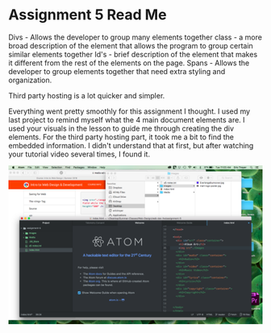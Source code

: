 # Assignment 5 Read Me
Divs - Allows the developer to group many elements together
class - a more broad description of the element that allows the program to group certain similar elements together
Id's - brief description of the element that makes it different from the rest of the elements on the page.
Spans - Allows the developer to group elements together that need extra styling and organization.

Third party hosting is a lot quicker and simpler.

Everything went pretty smoothly for this assignment I thought. I used my last project to remind myself what the 4 main document elements are. I used your visuals in the lesson to guide me through creating the div elements. For the third party hosting part, it took me a bit to find the embedded information. I didn't understand that at first, but after watching your tutorial video several times, I found it.

![Image](./Images/desktopimage.jpeg) 
